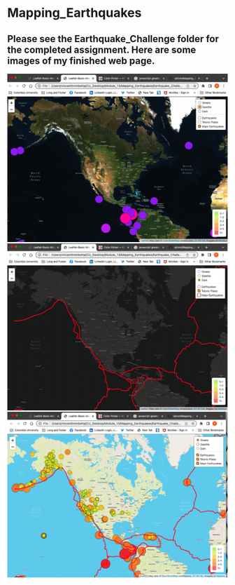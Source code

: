 # Mapping_Earthquakes

## Please see the Earthquake_Challenge folder for the completed assignment. Here are some images of my finished web page.

![](https://github.com/vjtrom/Mapping_Earthquakes/blob/main/images/Screen%20Shot%202022-10-22%20at%206.00.07%20PM.png)
![](https://github.com/vjtrom/Mapping_Earthquakes/blob/main/images/Screen%20Shot%202022-10-22%20at%206.00.22%20PM.png)
![](https://github.com/vjtrom/Mapping_Earthquakes/blob/main/images/Screen%20Shot%202022-10-22%20at%205.59.53%20PM.png)
